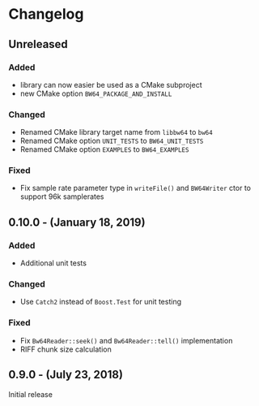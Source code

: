 # Changelog

## Unreleased

### Added

- library can now easier be used as a CMake subproject
- new CMake option `BW64_PACKAGE_AND_INSTALL`

### Changed

- Renamed CMake library target name from `libbw64` to `bw64`
- Renamed CMake option `UNIT_TESTS` to `BW64_UNIT_TESTS`
- Renamed CMake option `EXAMPLES` to `BW64_EXAMPLES`

### Fixed

- Fix sample rate parameter type in `writeFile()` and `BW64Writer` ctor to support 96k samplerates

## 0.10.0 - (January 18, 2019)
### Added

- Additional unit tests

### Changed

- Use `Catch2` instead of `Boost.Test` for unit testing

### Fixed

- Fix `Bw64Reader::seek()` and `Bw64Reader::tell()` implementation
- RIFF chunk size calculation

## 0.9.0 - (July 23, 2018)

Initial release
